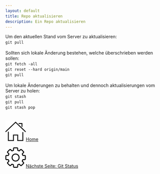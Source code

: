 ```yaml
---
layout: default
title: Repo aktualisieren
description: Ein Repo aktualisieren
---
```

Um den aktuellen Stand vom Server zu aktualisieren:<br>
`git pull`<br>
<br>
Sollten sich lokale Änderung bestehen, welche überschrieben werden sollen:<br>
`git fetch -all`<br>
`git reset --hard origin/main`<br>
`git pull`<br>
<br>
Um lokale Änderungen zu behalten und dennoch aktualisierungen vom Server zu holen:<br>
`git stash`<br>
`git pull`<br>
`git stash pop`
<br><br><br>
[![Home](./assets/img/home.png)Home](https://git.fullme.sh/)<br><br>
[![Grundkonfiguration Git](./assets/img/gear.png)Nächste Seite: Git Status](./status.html)